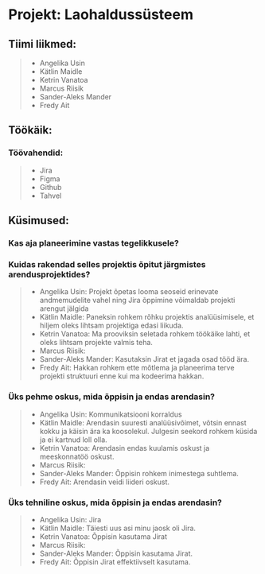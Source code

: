 # Projekt: Laohaldussüsteem
## Tiimi liikmed:
> * Angelika Usin
> * Kätlin Maidle
> * Ketrin Vanatoa
> * Marcus Riisik
> * Sander-Aleks Mander
> * Fredy Ait

## Töökäik:
### Töövahendid: 
> * Jira
> * Figma
> * Github
> * Tahvel

## Küsimused:
### Kas aja planeerimine vastas tegelikkusele?

### Kuidas rakendad selles projektis õpitut järgmistes arendusprojektides?
> * Angelika Usin: Projekt õpetas looma seoseid erinevate andmemudelite vahel ning Jira õppimine võimaldab projekti arengut jälgida
> * Kätlin Maidle: Paneksin rohkem rõhku projektis analüüsimisele, et hiljem oleks lihtsam projektiga edasi liikuda.
> * Ketrin Vanatoa: Ma prooviksin seletada rohkem töökäike lahti, et oleks lihtsam projekte valmis teha.
> * Marcus Riisik:
> * Sander-Aleks Mander: Kasutaksin Jirat et jagada osad tööd ära.
> * Fredy Ait: Hakkan rohkem ette mõtlema ja planeerima terve projekti struktuuri enne kui ma kodeerima hakkan.
### Üks pehme oskus, mida õppisin ja endas arendasin?
> * Angelika Usin: Kommunikatsiooni korraldus
> * Kätlin Maidle: Arendasin suuresti analüüsivõimet, võtsin ennast kokku ja käisin ära ka koosolekul. Julgesin seekord rohkem küsida ja ei kartnud loll olla.
> * Ketrin Vanatoa: Arendasin endas kuulamis oskust ja meeskonnatöö oskust.
> * Marcus Riisik:
> * Sander-Aleks Mander: Õppisin rohkem inimestega suhtlema.
> * Fredy Ait: Arendasin veidi liideri oskust.
### Üks tehniline oskus, mida õppisin ja endas arendasin?
> * Angelika Usin: Jira
> * Kätlin Maidle: Täiesti uus asi minu jaosk oli Jira.
> * Ketrin Vanatoa: Õppisin kasutama Jirat
> * Marcus Riisik:
> * Sander-Aleks Mander: Õppisin kasutama Jirat. 
> * Fredy Ait: Õppisin Jirat effektiivselt kasutama.
